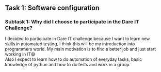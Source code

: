 <h2>Task 1: Software configuration</h2>
<h3>Subtask 1: Why did I choose to participate in the Dare IT Challenge?</h2>
I decided to participate in Dare IT challenge because  I want to learn new skills in automated testing, I think this will be my introduction into programmers world. My main motivation is to find a better job and just start working in IT😄 <br />
Also I expect to learn how to do automation of everyday tasks, basic knowledge of python and how to do tests and work in a group.
